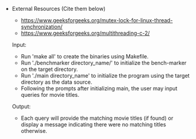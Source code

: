 - External Resources (Cite them below)
  - https://www.geeksforgeeks.org/mutex-lock-for-linux-thread-synchronization/
  - https://www.geeksforgeeks.org/multithreading-c-2/
  
  Input:
   - Run 'make all' to create the binaries using Makefile.
   - Run './benchmarker directory_name/' to initialize the bench-marker on the target directory.
   - Run './main directory_name' to initialize the program using the target directory as the data source.
   - Following the prompts after initializing main, the user may input queries for movie titles.
  
  Output:
  - Each query will provide the matching movie titles (if found) or display a message indicating there
  were no matching titles otherwise.
  